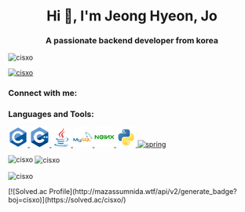 <h1 align="center">Hi 👋, I'm Jeong Hyeon, Jo</h1>
<h3 align="center">A passionate backend developer from korea</h3>

<p align="left"> <img src="https://komarev.com/ghpvc/?username=cisxo&label=Profile%20views&color=0e75b6&style=flat" alt="cisxo" /> </p>

<p align="left"> <a href="https://github.com/ryo-ma/github-profile-trophy"><img src="https://github-profile-trophy.vercel.app/?username=cisxo" alt="cisxo" /></a> </p>

<h3 align="left">Connect with me:</h3>
<p align="left">
</p>

<h3 align="left">Languages and Tools:</h3>
<p align="left"> <a href="https://www.cprogramming.com/" target="_blank" rel="noreferrer"> <img src="https://raw.githubusercontent.com/devicons/devicon/master/icons/c/c-original.svg" alt="c" width="40" height="40"/> </a> <a href="https://www.w3schools.com/cpp/" target="_blank" rel="noreferrer"> <img src="https://raw.githubusercontent.com/devicons/devicon/master/icons/cplusplus/cplusplus-original.svg" alt="cplusplus" width="40" height="40"/> </a> <a href="https://www.java.com" target="_blank" rel="noreferrer"> <img src="https://raw.githubusercontent.com/devicons/devicon/master/icons/java/java-original.svg" alt="java" width="40" height="40"/> </a> <a href="https://www.mysql.com/" target="_blank" rel="noreferrer"> <img src="https://raw.githubusercontent.com/devicons/devicon/master/icons/mysql/mysql-original-wordmark.svg" alt="mysql" width="40" height="40"/> </a> <a href="https://www.nginx.com" target="_blank" rel="noreferrer"> <img src="https://raw.githubusercontent.com/devicons/devicon/master/icons/nginx/nginx-original.svg" alt="nginx" width="40" height="40"/> </a> <a href="https://www.python.org" target="_blank" rel="noreferrer"> <img src="https://raw.githubusercontent.com/devicons/devicon/master/icons/python/python-original.svg" alt="python" width="40" height="40"/> </a> <a href="https://spring.io/" target="_blank" rel="noreferrer"> <img src="https://www.vectorlogo.zone/logos/springio/springio-icon.svg" alt="spring" width="40" height="40"/> </a> </p>

<p><img align="left" src="https://github-readme-stats.vercel.app/api/top-langs?username=cisxo&show_icons=true&locale=en&layout=compact" alt="cisxo" /></p>

<p>&nbsp;<img align="center" src="https://github-readme-stats.vercel.app/api?username=cisxo&show_icons=true&locale=en" alt="cisxo" /></p>

<p><img align="center" src="https://github-readme-streak-stats.herokuapp.com/?user=cisxo&" alt="cisxo" /></p>
[![Solved.ac Profile](http://mazassumnida.wtf/api/v2/generate_badge?boj=cisxo)](https://solved.ac/cisxo/)
